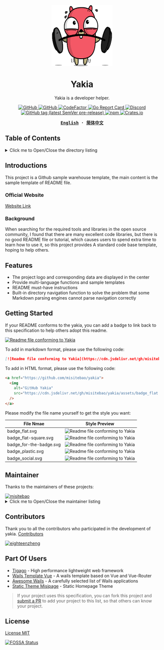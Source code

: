 <div align="center">
  <a href="https://yakia.misitebao.com/">
    <img src="assets/logo.gif" width="200" height="200" />
  </a>

  <h1>Yakia</h1>

  <p>
  Yakia is a developer helper.
  </p>

  <p>
    <a href="https://github.com/misitebao/yakia/blob/main/LICENSE">
      <img alt="GitHub" src="https://img.shields.io/github/license/misitebao/yakia"/>
    </a>
    <a href="https://github.com/misitebao/yakia">
      <img alt="GitHub" src="https://cdn.jsdelivr.net/gh/misitebao/yakia/assets/badge_flat.svg"/>
    </a>
    <a href="https://www.codefactor.io/repository/github/misitebao/yakia">
      <img src="https://www.codefactor.io/repository/github/misitebao/yakia/badge" alt="CodeFactor" />
    </a>
    <a href="https://goreportcard.com/report/github.com/misitebao/yakia">
      <img src="https://goreportcard.com/badge/github.com/misitebao/yakia" alt="Go Report Card"/>
    </a>
    <a href="https://discord.gg/zRC5BfDhEu">
      <img alt="Discord" src="https://img.shields.io/discord/1044100035140390952">
    </a>
    <br/>
    <a href="https://pkg.go.dev/github.com/misitebao/yakia/cmd/yakia">
      <img alt="GitHub tag (latest SemVer pre-release)" src="https://img.shields.io/github/v/tag/misitebao/yakia?include_prereleases&label=pkg.go.dev"/>
    </a>
    <a href="https://www.npmjs.com/package/yakia">
      <img alt="npm" src="https://img.shields.io/npm/v/yakia"/>
    </a>
    <a href="https://crates.io/crates/yakia">
      <img alt="Crates.io" src="https://img.shields.io/crates/v/yakia"/>
    </a>
  </p>

  <!-- <p>
    <a href="#">Installation</a> | 
    <a href="#">Documentation</a> | 
    <a href="#">Twitter</a> | 
    <a href="https://discord.gg/zRC5BfDhEu">Discord</a>
  </p> -->

  <div>
  <strong>
  <samp>

[English](README.md) · [简体中文](README.zh-Hans.md)

  </samp>
  </strong>
  </div>
</div>

## Table of Contents

<details>
  <summary>Click me to Open/Close the directory listing</summary>

- [Table of Contents](#table-of-contents)
- [Introductions](#introductions)
  - [Official Website](#official-website)
  - [Background](#background)
- [Graphic Demo](#graphic-demo)
- [Features](#features)
- [Architecture](#architecture)
- [Getting Started](#getting-started)
- [Maintainer](#maintainer)
- [Contributors](#contributors)
- [Community Exchange](#community-exchange)
- [Part Of Users](#part-of-users)
- [Changelog](#changelog)
- [Donators](#donators)
- [Sponsors](#sponsors)
- [Special Thanks](#special-thanks)
- [License](#license)

</details>

## Introductions

This project is a Github sample warehouse template, the main content is the
sample template of README file.

### Official Website

[Website Link](https://yakia.misitebao.com)

### Background

When searching for the required tools and libraries in the open source
community, I found that there are many excellent code libraries, but there is no
good README file or tutorial, which causes users to spend extra time to learn
how to use it, so this project provides A standard code base template, hoping to
help others.

## Features

- The project logo and corresponding data are displayed in the center
- Provide multi-language functions and sample templates
- README must-have instructions
- Built-in directory navigation function to solve the problem that some Markdown
  parsing engines cannot parse navigation correctly

## Getting Started

If your README conforms to the yakia, you can add a badge to link back to this
specification to help others adopt this readme.

[![Readme file conforming to Yakia](https://cdn.jsdelivr.net/gh/misitebao/yakia/assets/badge_flat.svg)](https://github.com/misitebao/yakia)

To add in markdown format, please use the following code:

```markdown
[![Readme file conforming to Yakia](https://cdn.jsdelivr.net/gh/misitebao/yakia/assets/badge_flat.svg)](https://github.com/misitebao/yakia)
```

To add in HTML format, please use the following code:

```html
<a href="https://github.com/misitebao/yakia">
  <img
    alt="GitHub Yakia"
    src="https://cdn.jsdelivr.net/gh/misitebao/yakia/assets/badge_flat.svg"
  />
</a>
```

Please modify the file name yourself to get the style you want:

| File Nmae               | Style Preview                                                                                                  |
| ----------------------- | -------------------------------------------------------------------------------------------------------------- |
| badge_flat.svg          | ![Readme file conforming to Yakia](https://cdn.jsdelivr.net/gh/misitebao/yakia/assets/badge_flat.svg)          |
| badge_flat-square.svg   | ![Readme file conforming to Yakia](https://cdn.jsdelivr.net/gh/misitebao/yakia/assets/badge_flat-square.svg)   |
| badge_for-the-badge.svg | ![Readme file conforming to Yakia](https://cdn.jsdelivr.net/gh/misitebao/yakia/assets/badge_for-the-badge.svg) |
| badge_plastic.svg       | ![Readme file conforming to Yakia](https://cdn.jsdelivr.net/gh/misitebao/yakia/assets/badge_plastic.svg)       |
| badge_social.svg        | ![Readme file conforming to Yakia](https://cdn.jsdelivr.net/gh/misitebao/yakia/assets/badge_social.svg)        |

## Maintainer

Thanks to the maintainers of these projects:

<a href="https://github.com/misitebao">
  <img src="https://github.com/misitebao.png" width="40" height="40" alt="misitebao" title="misitebao"/>
</a>

<details>
  <summary>Click me to Open/Close the maintainer listing</summary>

- [Misitebao](https://github.com/misitebao) - Maintainer of Yakia.

</details>

## Contributors

Thank you to all the contributors who participated in the development of yakia.
[Contributors](https://github.com/misitebao/yakia/graphs/contributors)

<a href="https://github.com/eighteenzheng">
  <img src="https://github.com/eighteenzheng.png" width="40" height="40" alt="eighteenzheng" title="eighteenzheng"/>
</a>

## Part Of Users

- [Tigago](https://github.com/tigateam/tigago) - High performance lightweight
  web framework
- [Wails Template Vue](https://github.com/misitebao/wails-template-vue) - A
  wails template based on Vue and Vue-Router
- [Awesome Wails](https://github.com/wailsapp/awesome-wails) - A carefully
  selected list of Wails applications
- [Static Theme Misipage](https://github.com/misitebao/static-theme-misipage) -
  Static Homepage Theme

> If your project uses this specification, you can fork this project and
> [submit a PR](https://github.com/misitebao/yakia/pulls) to add your project to
> this list, so that others can know your project.

## License

[License MIT](../LICENSE)

[![FOSSA Status](https://app.fossa.com/api/projects/git%2Bgithub.com%2Fmisitebao%2Fyakia.svg?type=large)](https://app.fossa.com/projects/git%2Bgithub.com%2Fmisitebao%2Fyakia?ref=badge_large)

